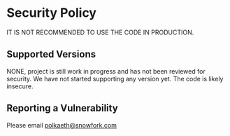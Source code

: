 # Security Policy

IT IS NOT RECOMMENDED TO USE THE CODE IN PRODUCTION.

## Supported Versions

NONE, project is still work in progress and has not been reviewed for security. We have not started supporting any version yet. The code is likely insecure.

## Reporting a Vulnerability

Please email polkaeth@snowfork.com
